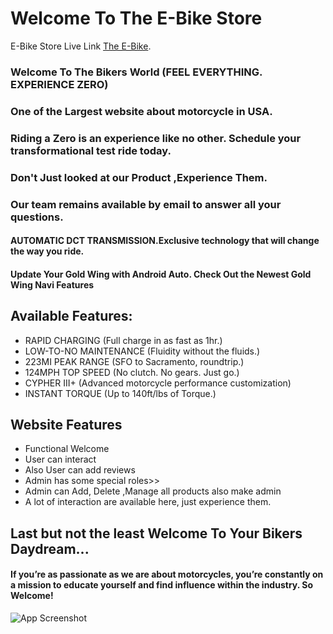 # Welcome To The E-Bike Store

E-Bike Store Live Link [The E-Bike](https://e-bike-8dbd1.web.app/).

### Welcome To The Bikers World (FEEL EVERYTHING. EXPERIENCE ZERO)

### One of the Largest website about motorcycle in USA.

### Riding a Zero is an experience like no other. Schedule your transformational test ride today.

### Don't Just looked at our Product ,Experience Them.

### Our team remains available by email to answer all your questions.

#### AUTOMATIC DCT TRANSMISSION.Exclusive technology that will change the way you ride.

#### Update Your Gold Wing with Android Auto. Check Out the Newest Gold Wing Navi Features

## Available Features:

- RAPID CHARGING (Full charge in as fast as 1hr.)
- LOW-TO-NO MAINTENANCE (Fluidity without the fluids.)
- 223MI PEAK RANGE (SFO to Sacramento, roundtrip.)
- 124MPH TOP SPEED (No clutch. No gears. Just go.)
- CYPHER III+ (Advanced motorcycle performance customization)
- INSTANT TORQUE (Up to 140ft/lbs of Torque.)

## Website Features

- Functional Welcome
- User can interact
- Also User can add reviews
- Admin has some special roles>>
- Admin can Add, Delete ,Manage all products also make admin
- A lot of interaction are available here, just experience them.

## Last but not the least Welcome To Your Bikers Daydream...

#### If you’re as passionate as we are about motorcycles, you’re constantly on a mission to educate yourself and find influence within the industry. So Welcome!

![App Screenshot](https://i.ibb.co/MG1n3JS/Capture.png)

